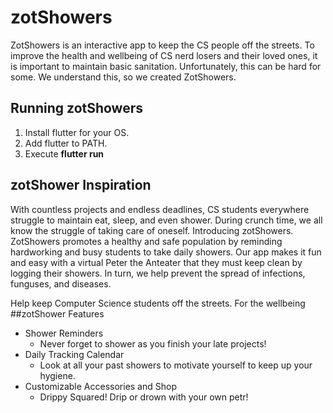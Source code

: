 # zotShowers

ZotShowers is an interactive app to keep the CS people off the streets.
To improve the health and wellbeing of CS nerd losers and their loved ones, it is important to maintain basic sanitation. Unfortunately, this can be hard for some. We understand this, so we created ZotShowers. 

## Running zotShowers
1. Install flutter for your OS. 
2. Add flutter to PATH.
3. Execute **flutter run**

## zotShower Inspiration
With countless projects and endless deadlines, CS students everywhere struggle to maintain eat, sleep, and even shower. During crunch time, we all know the struggle of taking care of oneself. Introducing zotShowers. ZotShowers promotes a healthy and safe population by reminding hardworking and busy students to take daily showers. Our app makes it fun and easy with a virtual Peter the Anteater that they must keep clean by logging their showers. In turn, we help prevent the spread of infections, funguses, and diseases. 

Help keep Computer Science students off the streets. For the wellbeing 
##zotShower Features
- Shower Reminders
  - Never forget to shower as you finish your late projects!
- Daily Tracking Calendar
  - Look at all your past showers to motivate yourself to keep up your hygiene.  
- Customizable Accessories and Shop
  - Drippy Squared! Drip or drown with your own petr!

  
